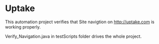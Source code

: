 # Uptake
This automation project verifies that Site navigtion on http://uptake.com is working properly.

Verify_Navigation.java in testScripts folder drives the whole project.
